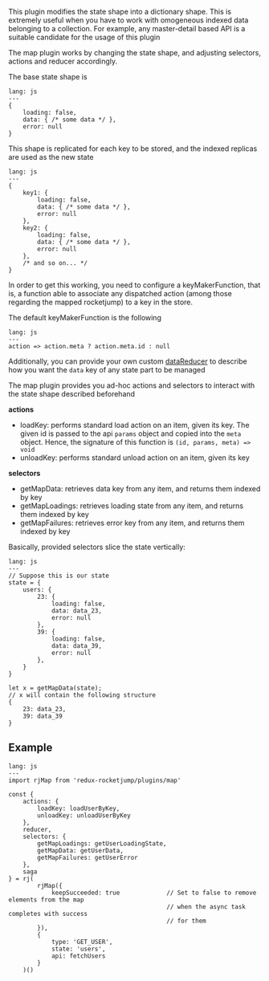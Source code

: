 This plugin modifies the state shape into a dictionary shape. This is extremely useful when you have to work with omogeneous indexed data belonging to a collection. For example, any master-detail based API is a suitable candidate for the usage of this plugin

The map plugin works by changing the state shape, and adjusting selectors, actions and reducer accordingly.

The base state shape is
```code
lang: js
---
{
    loading: false,
    data: { /* some data */ },
    error: null
}
```

This shape is replicated for each key to be stored, and the indexed replicas are used as the new state
```code
lang: js
---
{
    key1: {
        loading: false,
        data: { /* some data */ },
        error: null
    },
    key2: {
        loading: false,
        data: { /* some data */ },
        error: null
    },
    /* and so on... */
}
```

In order to get this working, you need to configure a keyMakerFunction, that is, a function able to associate any dispatched action (among those regarding the mapped rocketjump) to a key in the store.

The default keyMakerFunction is the following
```code
lang: js
---
action => action.meta ? action.meta.id : null
```

Additionally, you can provide your own custom [dataReducer](/api-rocketpartial) to describe how you want the `data` key of any state part to be managed

The map plugin provides you ad-hoc actions and selectors to interact with the state shape described beforehand


**actions**
- loadKey: performs standard load action on an item, given its key. The given id is passed to the api `params` object and copied into the `meta` object. Hence, the signature of this function is `(id, params, meta) => void`
- unloadKey: performs standard unload action on an item, given its key

**selectors**
- getMapData: retrieves data key from any item, and returns them indexed by key
- getMapLoadings: retrieves loading state from any item, and returns them indexed by key
- getMapFailures: retrieves error key from any item, and returns them indexed by key

Basically, provided selectors slice the state vertically:
```code
lang: js
---
// Suppose this is our state
state = {
    users: {
        23: {
            loading: false,
            data: data_23,
            error: null
        },
        39: {
            loading: false,
            data: data_39,
            error: null
        },
    }
}

let x = getMapData(state);
// x will contain the following structure
{
    23: data_23,
    39: data_39
}
```

## Example
```code
lang: js
---
import rjMap from 'redux-rocketjump/plugins/map'

const { 
    actions: {
        loadKey: loadUserByKey,
        unloadKey: unloadUserByKey
    },
    reducer,
    selectors: {
        getMapLoadings: getUserLoadingState,
        getMapData: getUserData,
        getMapFailures: getUserError
    },
    saga
} = rj(
        rjMap({
            keepSucceeded: true             // Set to false to remove elements from the map
                                            // when the async task completes with success
                                            // for them
        }),
        {
            type: 'GET_USER',
            state: 'users',
            api: fetchUsers
        }
    )()
```